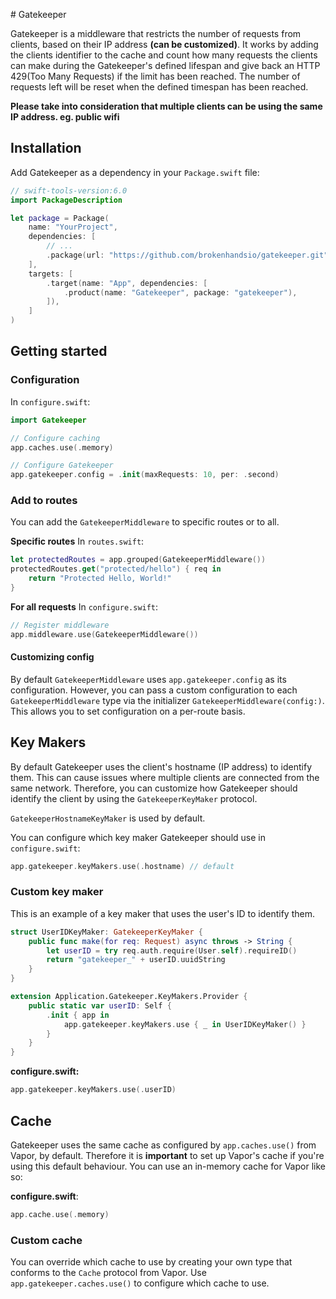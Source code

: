 # Gatekeeper

Gatekeeper is a middleware that restricts the number of requests from clients, based on their IP address **(can be customized)**.
It works by adding the clients identifier to the cache and count how many requests the clients can make during the Gatekeeper's defined lifespan and give back an HTTP 429(Too Many Requests) if the limit has been reached. The number of requests left will be reset when the defined timespan has been reached.

**Please take into consideration that multiple clients can be using the same IP address. eg. public wifi**


## Installation

Add Gatekeeper as a dependency in your `Package.swift` file:

```swift
// swift-tools-version:6.0
import PackageDescription

let package = Package(
    name: "YourProject",
    dependencies: [
        // ...
        .package(url: "https://github.com/brokenhandsio/gatekeeper.git", branch: "main"),
    ],
    targets: [
        .target(name: "App", dependencies: [
            .product(name: "Gatekeeper", package: "gatekeeper"),
        ]),
    ]
)
```

## Getting started

### Configuration

In `configure.swift`:
```swift
import Gatekeeper

// Configure caching
app.caches.use(.memory)

// Configure Gatekeeper
app.gatekeeper.config = .init(maxRequests: 10, per: .second)
```

### Add to routes

You can add the `GatekeeperMiddleware` to specific routes or to all.

**Specific routes**
In `routes.swift`:
```swift
let protectedRoutes = app.grouped(GatekeeperMiddleware())
protectedRoutes.get("protected/hello") { req in
    return "Protected Hello, World!"
}
```

**For all requests**
In `configure.swift`:
```swift
// Register middleware
app.middleware.use(GatekeeperMiddleware())
```

#### Customizing config
By default `GatekeeperMiddleware` uses `app.gatekeeper.config` as its configuration.
However, you can pass a custom configuration to each `GatekeeperMiddleware` type via the initializer
`GatekeeperMiddleware(config:)`. This allows you to set configuration on a per-route basis.

## Key Makers
By default Gatekeeper uses the client's hostname (IP address) to identify them. This can cause issues where multiple clients are connected from the same network. Therefore, you can customize how Gatekeeper should identify the client by using the `GatekeeperKeyMaker` protocol.

`GatekeeperHostnameKeyMaker` is used by default.

You can configure which key maker Gatekeeper should use in `configure.swift`:
```swift
app.gatekeeper.keyMakers.use(.hostname) // default
```

### Custom key maker
This is an example of a key maker that uses the user's ID to identify them.
```swift
struct UserIDKeyMaker: GatekeeperKeyMaker {
    public func make(for req: Request) async throws -> String {
        let userID = try req.auth.require(User.self).requireID()        
        return "gatekeeper_" + userID.uuidString
    }
}
```

```swift
extension Application.Gatekeeper.KeyMakers.Provider {
    public static var userID: Self {
        .init { app in
            app.gatekeeper.keyMakers.use { _ in UserIDKeyMaker() }
        }
    }
}
```
**configure.swift:**
```swift
app.gatekeeper.keyMakers.use(.userID)
```

## Cache
Gatekeeper uses the same cache as configured by `app.caches.use()` from Vapor, by default.
Therefore it is **important** to set up Vapor's cache if you're using this default behaviour. You can use an in-memory cache for Vapor like so:

**configure.swift**:
```swift
app.cache.use(.memory)
```

### Custom cache
You can override which cache to use by creating your own type that conforms to the `Cache` protocol from Vapor. Use `app.gatekeeper.caches.use()` to configure which cache to use.
